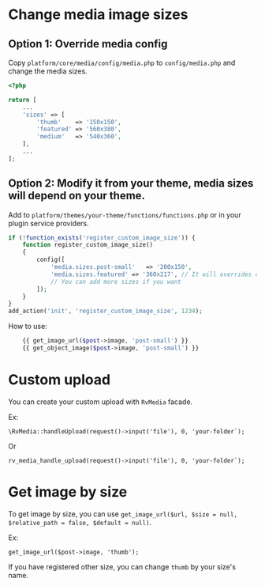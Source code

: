 # Change media image sizes

## Option 1: Override media config
Copy `platform/core/media/config/media.php` to `config/media.php` and change the media sizes.

```php
<?php

return [
    ...
    'sizes' => [
        'thumb'    => '150x150',
        'featured' => '560x380',
        'medium'   => '540x360',
    ],
    ...
];

```

## Option 2: Modify it from your theme, media sizes will depend on your theme.
Add to `platform/themes/your-theme/functions/functions.php` or in your plugin service providers.

```php
if (!function_exists('register_custom_image_size')) {
    function register_custom_image_size()
    {
        config([
            'media.sizes.post-small'   => '200x150',
            'media.sizes.featured' => '360x217', // It will overrides default size for "medium"
            // You can add more sizes if you want
        ]);
    }
}
add_action('init', 'register_custom_image_size', 1234);
```

How to use:

```php
    {{ get_image_url($post->image, 'post-small') }}
    {{ get_object_image($post->image, 'post-small') }}
```

# Custom upload

You can create your custom upload with `RvMedia` facade.

Ex:

```
\RvMedia::handleUpload(request()->input('file'), 0, 'your-folder`);
```

Or

```
rv_media_handle_upload(request()->input('file'), 0, 'your-folder`);
```

# Get image by size

To get image by size, you can use `get_image_url($url, $size = null, $relative_path = false, $default = null)`.

Ex:

```
get_image_url($post->image, 'thumb');
```

If you have registered other size, you can change `thumb` by your size's name.
